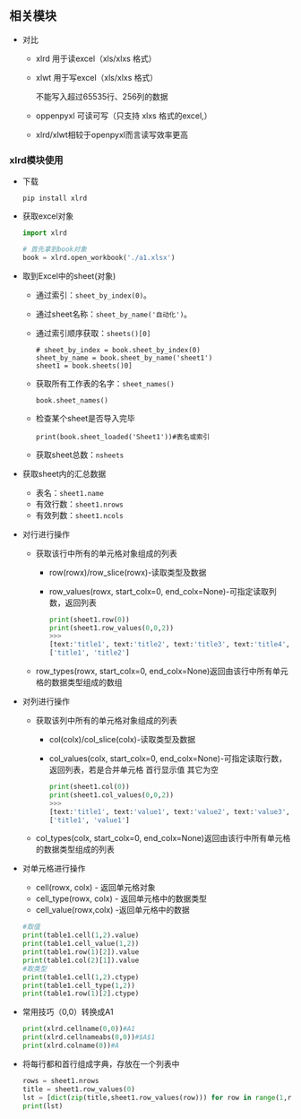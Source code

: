 ## 相关模块

+ 对比

  + xlrd 用于读excel（xls/xlxs 格式）

  + xlwt 用于写excel（xls/xlxs 格式）

    不能写入超过65535行、256列的数据

  + oppenpyxl 可读可写（只支持 xlxs 格式的excel,）

  + xlrd/xlwt相较于openpyxl而言读写效率更高

### xlrd模块使用

+ 下载

  ```
  pip install xlrd
  ```

+ 获取excel对象

  ```python
  import xlrd
  
  # 首先拿到book对象
  book = xlrd.open_workbook('./a1.xlsx')
  ```

+ 取到Excel中的sheet(对象)

  + 通过索引：`sheet_by_index(0)`。

  + 通过sheet名称：`sheet_by_name('自动化')`。

  + 通过索引顺序获取：`sheets()[0]`

    ```
    # sheet_by_index = book.sheet_by_index(0)
    sheet_by_name = book.sheet_by_name('sheet1')
    sheet1 = book.sheets()0]
    ```

  + 获取所有工作表的名字：`sheet_names()`

    ```
    book.sheet_names()
    ```

  + 检查某个sheet是否导入完毕

    ```
    print(book.sheet_loaded('Sheet1'))#表名或索引
    ```

  + 获取sheet总数：`nsheets`

  

+ 获取sheet内的汇总数据

  + 表名：`sheet1.name`
  + 有效行数：`sheet1.nrows`
  + 有效列数：`sheet1.ncols`

+ 对行进行操作

  + 获取该行中所有的单元格对象组成的列表

    + row(rowx)/row_slice(rowx)-读取类型及数据

    + row_values(rowx, start_colx=0, end_colx=None)-可指定读取列数，返回列表

      ```python
      print(sheet1.row(0))
      print(sheet1.row_values(0,0,2))
      >>>
      [text:'title1', text:'title2', text:'title3', text:'title4', text:'title5', text:'title6', text:'title7', text:'title8']
      ['title1', 'title2']
      ```

  + row_types(rowx, start_colx=0, end_colx=None)返回由该行中所有单元格的数据类型组成的数组

+ 对列进行操作

  + 获取该列中所有的单元格对象组成的列表

    + col(colx)/col_slice(colx)-读取类型及数据

    + col_values(colx, start_colx=0, end_colx=None)-可指定读取行数，返回列表，若是合并单元格 首行显示值 其它为空

      ```python
      print(sheet1.col(0))
      print(sheet1.col_values(0,0,2))
      >>>
      [text:'title1', text:'value1', text:'value2', text:'value3', text:'value4', text:'value5', text:'value6', text:'value7', text:'value8', text:'value9', text:'value10']
      ['title1', 'value1']
      ```

  + col_types(colx, start_colx=0, end_colx=None)返回由该行中所有单元格的数据类型组成的列表

+ 对单元格进行操作

  + cell(rowx, colx)  - 返回单元格对象
  + cell_type(rowx, colx)  - 返回单元格中的数据类型
  + cell_value(rowx,colx)   -返回单元格中的数据

  ```python
  #取值
  print(table1.cell(1,2).value)
  print(table1.cell_value(1,2))
  print(table1.row(1)[2]).value
  print(table1.col(2)[1]).value
  #取类型
  print(table1.cell(1,2).ctype)
  print(table1.cell_type(1,2))
  print(table1.row(1)[2].ctype)
  ```

+ 常用技巧（0,0）转换成A1

  ```python
  print(xlrd.cellname(0,0))#A1
  print(xlrd.cellnameabs(0,0))#$A$1
  print(xlrd.colname(0))#A
  ```

+ 将每行都和首行组成字典，存放在一个列表中

  ```python
  rows = sheet1.nrows
  title = sheet1.row_values(0)
  lst = [dict(zip(title,sheet1.row_values(row))) for row in range(1,rows)]
  print(lst)
  ```

  

